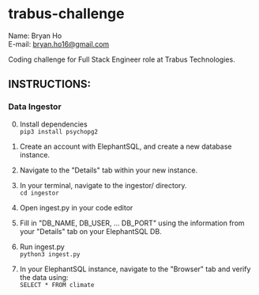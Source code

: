# trabus-challenge

Name: Bryan Ho \
E-mail: bryan.ho16@gmail.com

Coding challenge for Full Stack Engineer role at Trabus Technologies.

## INSTRUCTIONS:

### Data Ingestor

0. Install dependencies \
    `pip3 install psychopg2`

1. Create an account with ElephantSQL, and create a new database instance.

2. Navigate to the "Details" tab within your new instance.

3. In your terminal, navigate to the ingestor/ directory. \
    `cd ingestor`

4. Open ingest.py in your code editor

5. Fill in "DB_NAME, DB_USER, ... DB_PORT" using the information from your "Details" tab on your ElephantSQL DB.

6. Run ingest.py \
    `python3 ingest.py`

7. In your ElephantSQL instance, navigate to the "Browser" tab and verify the data using: \
    `SELECT * FROM climate`

